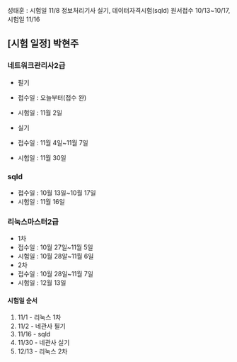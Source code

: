 성태훈 : 시험일 11/8 정보처리기사 실기, 데이터자격시험(sqld) 원서접수 10/13~10/17, 시험일 11/16

## [시험 일정] 박현주

### 네트워크관리사2급
- 필기
- 접수일 : 오늘부터(접수 완)
- 시험일 : 11월 2일

- 실기
- 접수일 :  11월 4일~11월 7일
- 시험일 : 11월 30일

### sqld 
- 접수일 : 10월 13일~10월 17일
- 시험일 : 11월 16일

### 리눅스마스터2급 
- 1차
- 접수일 : 10월 27일~11월 5일
- 시험일 : 10월 28알~11월 6일
- 2차
- 접수일 : 10월 28일~11월 7일
- 시험일 : 12월 13일

#### 시험일 순서
1. 11/1 - 리눅스 1차
2. 11/2 - 네관사 필기
3. 11/16 - sqld 
4. 11/30 - 네관사 실기
5. 12/13 - 리눅스 2차
